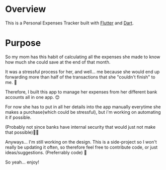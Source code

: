 # Overview

This is a Personal Expenses Tracker built with [Flutter][1] and [Dart][2].

# Purpose

So my mom has this habit of calculating all the expenses she made to know how much she could save at the end of that month.

It was a stressful process for her, and well... me because she would end up forwarding more than half of the transactions that she "couldn't finish" to me. 🥺

Therefore, I built this app to manage her expenses from her different bank accounts all in one app. 😊

For now she has to put in all her details into the app manually everytime she makes a purchase(which could be stressful), but i'm working on automating it if possible.

(Probably not since banks have internal security that would just not make that possible)🤦‍♂️

Anyways... I'm still working on the design. This is a side-project so I won't really be updating it often, so therefore feel free to contribute code, or just ideas/suggestions. (Preferrably code) 🤲

So yeah... enjoy!

[1]: https://www.flutter.dev
[2]: https://www.dart.dev
